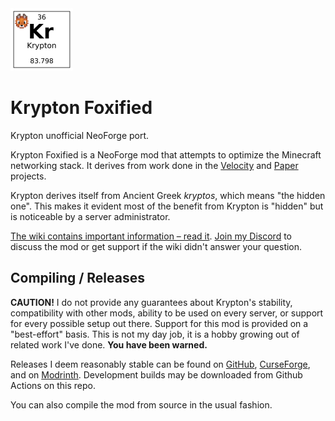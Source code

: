 <img height="100" src="./src/main/resources/icon.png" width="100" alt=""/>

# Krypton Foxified

Krypton unofficial NeoForge port.

Krypton Foxified is a NeoForge mod that attempts to optimize the Minecraft networking stack. It derives from work
done in the [Velocity](https://velocitypowered.com/) and [Paper](https://papermc.io) projects.

Krypton derives itself from Ancient Greek _kryptos_, which means "the hidden one". This makes
it evident most of the benefit from Krypton is "hidden" but is noticeable by a server administrator.

[The wiki contains important information &ndash; read it](https://github.com/astei/krypton/wiki).
[Join my Discord](https://discord.gg/RUGArxEQ8J) to discuss the mod or get support if the wiki didn't
answer your question.

## Compiling / Releases

**CAUTION!** I do not provide any guarantees about Krypton's stability, compatibility with other mods,
ability to be used on every server, or support for every possible setup out there. Support
for this mod is provided on a "best-effort" basis. This is not my day job, it is a hobby
growing out of related work I've done. **You have been warned.**

Releases I deem reasonably stable can be found on [GitHub](https://github.com/ThinkingStudios/Krypton-Foxified/releases),
[CurseForge](https://www.curseforge.com/minecraft/mc-mods/krypton-foxified), and on [Modrinth](https://modrinth.com/mod/krypton-foxified).
Development builds may be downloaded from Github Actions on this repo.

You can also compile the mod from source in the usual fashion.